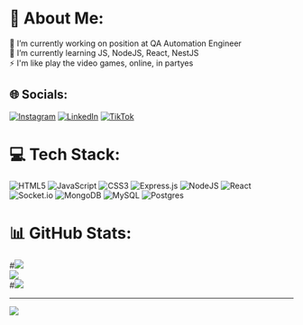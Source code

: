 # 💫 About Me:
🔭 I’m currently working on position at QA Automation Engineer<br>🌱 I’m currently learning JS, NodeJS, React, NestJS<br>⚡ I'm like play the video games, online, in partyes


## 🌐 Socials:
[![Instagram](https://img.shields.io/badge/Instagram-%23E4405F.svg?logo=Instagram&logoColor=white)](https://instagram.com/mihnevich.d) [![LinkedIn](https://img.shields.io/badge/LinkedIn-%230077B5.svg?logo=linkedin&logoColor=white)](https://linkedin.com/in/dzimitry-mihmih) [![TikTok](https://img.shields.io/badge/TikTok-%23000000.svg?logo=TikTok&logoColor=white)](https://tiktok.com/@mihnevich.d) 

# 💻 Tech Stack:
![HTML5](https://img.shields.io/badge/html5-%23E34F26.svg?style=for-the-badge&logo=html5&logoColor=white) ![JavaScript](https://img.shields.io/badge/javascript-%23323330.svg?style=for-the-badge&logo=javascript&logoColor=%23F7DF1E) ![CSS3](https://img.shields.io/badge/css3-%231572B6.svg?style=for-the-badge&logo=css3&logoColor=white) ![Express.js](https://img.shields.io/badge/express.js-%23404d59.svg?style=for-the-badge&logo=express&logoColor=%2361DAFB) ![NodeJS](https://img.shields.io/badge/node.js-6DA55F?style=for-the-badge&logo=node.js&logoColor=white) ![React](https://img.shields.io/badge/react-%2320232a.svg?style=for-the-badge&logo=react&logoColor=%2361DAFB) ![Socket.io](https://img.shields.io/badge/Socket.io-black?style=for-the-badge&logo=socket.io&badgeColor=010101) ![MongoDB](https://img.shields.io/badge/MongoDB-%234ea94b.svg?style=for-the-badge&logo=mongodb&logoColor=white) ![MySQL](https://img.shields.io/badge/mysql-%2300f.svg?style=for-the-badge&logo=mysql&logoColor=white) ![Postgres](https://img.shields.io/badge/postgres-%23316192.svg?style=for-the-badge&logo=postgresql&logoColor=white)
# 📊 GitHub Stats:
#![](https://github-readme-stats.vercel.app/api?username=mihnevich1989&theme=blue-green&hide_border=false&include_all_commits=true&count_private=true)<br/>
![](https://github-readme-streak-stats.herokuapp.com/?user=mihnevich1989&theme=blue-green&hide_border=false)<br/>
#![](https://github-readme-stats.vercel.app/api/top-langs/?username=mihnevich1989&theme=blue-green&hide_border=false&include_all_commits=true&count_private=true&layout=compact)

---
[![](https://visitcount.itsvg.in/api?id=mihnevich1989&icon=2&color=3)](https://visitcount.itsvg.in)
